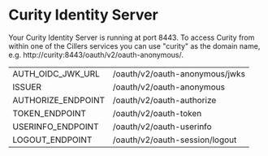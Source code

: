 # Curity Identity Server

Your Curity Identity Server is running at port 8443. To access Curity from within one of the Cillers services you can use "curity" as the domain name, e.g. http://curity:8443/oauth/v2/oauth-anonymous/.

|                      |                                |
| -------------------- | ------------------------------ |
| AUTH\_OIDC\_JWK\_URL | /oauth/v2/oauth-anonymous/jwks |
| ISSUER               | /oauth/v2/oauth-anonymous      |
| AUTHORIZE\_ENDPOINT  | /oauth/v2/oauth-authorize      |
| TOKEN\_ENDPOINT      | /oauth/v2/oauth-token          |
| USERINFO\_ENDPOINT   | /oauth/v2/oauth-userinfo       |
| LOGOUT\_ENDPOINT     | /oauth/v2/oauth-session/logout |

